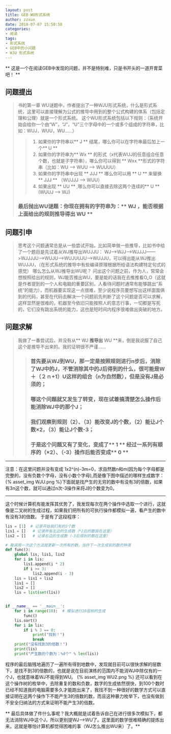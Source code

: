 ```yaml
---
layout: post
title: GEB-WU形式系统
author: zzxun
date: 2018-07-07 15:50:58
categories:
- 阅读
tags:
- 形式系统
- GEB中的小问题
- WJU 形式系统
---
```


** 这是一个在阅读GEB中发现的问题，并不是特别难，只是书开头的一道开胃菜吧！ **

##  问题提出
> 书的第一章 WU谜题中，作者提出了一种WJU形式系统，什么是形式系统，这里可以直接理解为公式的推导中用到的整个公式构建的体系（包括定理和公理）就是一个形式系统。
> 这个WU形式系统包括以下规则：（系统开始会给你一个由“W”，“J”，“U”三个字母中的一个或多个组成的字符串，比如：WUJ，WUU，WU……）
>> 1. 如果你的字符串以** J ** 结尾，哪么你可以在字符串最后加上一个** U **
>> 2. 如果你的字符串为** Wx ** 的形式（x代表WUJ的任意组合任意个数，也就是子字符串），哪么你可以得到 ** Wxx **形式的字符串（比如：WU ——> WUU ——> WUUUU）
>> 3. 如果你的字符串中出现 ** JJJ ** 哪么你可以用 ** U ** 来替换 ** JJJ ** （WUJJJ ——> WUU）
>> 4. 如果出现 ** UU ** ,哪么你可以直接去除这两个连续的** U **(WUUJ ——> WJ) 
> ### 最后抛出WU谜题：你现在拥有的字符串为：** WJ **，能否根据上面给出的规则推导得出** WU **
<!--more-->
## 问题引申
> 思考这个问题通常总是从一些尝试开始，比如简单做一些推导，比如书中给了一个题目是先试着从WJ推导出WUJJU：
> WJ——>WJJ——>WJJJJ——>WJJJJU——>WUJU——>WUJUUJU——>WUJJU，可以得出能从WJ推出WUJJU，（在形式系统的推导中有些编译原理根据所给语法构建特定句式的感觉）
> 哪么怎么从WJ推导出WU呢？
> 问出这个问题之前，作为人，常常会想按照给出的规则，WJ能否推出WU，要是能的话我在去推推看O_O（这就是作者提到的一个人和电脑的重要区别，人看待问题时通常有能够跳出“系统”的能力），而机器要实现这一点很难，至少说程序员要想写出这样面面俱到的代码，甚至在代码去解决一个问题前先判断了这个问题是否可以求解，这样显然是很难的，机器至今依旧只能按照人的意志行事，一切都是写死的，它们没有跳出系统的能力，这也是短时间内程序很难做出突破的地方。
## 问题求解
> 我做了一番尝试后，并没有从** WJ **推导出** WU **来，倒是我说服了自己这个是推导不出来的。我的证明很不严谨……
>>### 首先要从WJ到WU，那一定是按照规则进行n步后，消除了WJ中的J，不管消除其中的J后得到的什么，很可能是W＋（２ｎ+1）U这样的组合（n为自然数），但是没有J是必须的；
>>### 哪这个问题就又发生了转变，现在试着搞清楚怎么操作后能消除WJ中的那个J；
>>### 我们观察到规则（2）、（3）能改变J的个数，（2）能让J个数×2，（3）能让J个数-3；
>>### 于是这个问题又有了变化，变成了** 1 ** 经过一系列有顺序的（×2）、（-3）操作后能否变成** 0 **
-----
注意：在这里问题并没有变成 1x2^(n)-3m=0，求自然数n和m(因为每个字母都是完整的，没有负数个字母，没有小数个字母),而是像下图中描述的哪样生成数字：
{% asset_img WJU.png %}下面就是找产生的无穷的数中有没有3的倍数，如果有3n这个数，就可以通过n次-3操作来将J的个数变为0。

-----
这个时候计算机有能发挥其优势了，我发现每次在两个操作中选取一个进行，这就像是二叉树的生成过程，如果我们把所有的可执行操作都模拟一遍，看产生的数中有没有3的倍数。
于是有了这段程序：
~~~python
lis = [1]  # 记录开始我们有的J个数
lis1 = []   # 记录所有左边的生成数（*2后的数装在这里）
lis2 = []   # 记录右边的生成数（-3后得到的数在这里）

# 每调用一次这个方法就更新一次所有的数，当作下一次生成前的数的种类
def func():
    global lis, lis1, lis2
    for i in lis:
        lis1.append(i * 2)
        if i >= 3:
            lis2.append(i - 3)
    lis = lis1 + lis2
    lis1 = []
    lis2 = []
    lis = list(set(lis))


if __name__ == '__main__':
    for i in range(10):  # 模拟进行10层树的生成
        func()
    lis.sort()
    for i in lis:
        if i % 3 == 0:
            print("找到！")
            break
    print("没有找到3的倍数！")
    print(lis)
    print("产生数的个数为：%d个" % len(lis))
~~~
程序的最后脑残地遍历了一遍所有得到地数中，发现就目前可以很快求解的层数下，是找不到3的倍数的，也就是说在目前演练的范围内不能消WJ中除仅有的一个J，也就意味着WJ不能得到WU。
{% asset_img WU2.png %}
还可以看到在这个操作树的枚举中，去除重复的数和负数，数字的生成依然很快，到100个数时已经不知道我的电脑需要多久才能跑出来了，我找不到一种很好的数学方式可以直接证明在这两个操作下不能产生3的倍数的数，而且这种暴力枚举下，也没有做到不安全归纳法的方式来证明不能产生3的倍数。

** 最后具体做了件什么事呢？我大概就是试着告诉自己在进行很多次模拟下，都无法消除WJ中这个J，所以更别提WJ——>WU了。这里面的数学很难精确的提炼出来。这就是哪怕计算机都觉得困难的事（WJ怎么推出WU来）了。**


